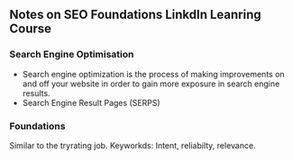 ## Notes on SEO Foundations LinkdIn Leanring Course

### Search Engine Optimisation

- Search engine optimization is the process of making improvements on and off your website in order to gain more exposure in search engine results.
- Search Engine Result Pages (SERPS)

### Foundations

Similar to the tryrating job. Keyworkds: Intent, reliabilty, relevance. 